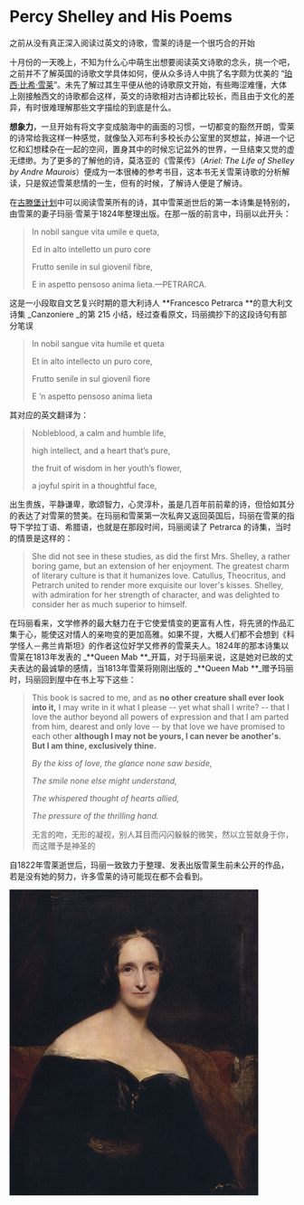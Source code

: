 # Percy Shelley and His Poems

之前从没有真正深入阅读过英文的诗歌，雪莱的诗是一个很巧合的开始

十月份的一天晚上，不知为什么心中萌生出想要阅读英文诗歌的念头，挑一个吧，之前并不了解英国的诗歌文学具体如何，便从众多诗人中挑了名字颇为优美的 “[珀西·比希·雪莱](https://zh.wikipedia.org/zh-hans/珀西·比希·雪莱)”。未先了解过其生平便从他的诗歌原文开始，有些晦涩难懂，大体上刚接触西文的诗歌都会这样，英文的诗歌相对古诗都比较长，而且由于文化的差异，有时很难理解那些文字描绘的到底是什么。

**想象力**，一旦开始有将文字变成脑海中的画面的习惯，一切都变的豁然开朗，雪莱的诗常给我这样一种感觉，就像坠入邓布利多校长办公室里的冥想盆，掉进一个记忆和幻想糅杂在一起的空间，置身其中的时候忘记盆外的世界，一旦结束又觉的虚无缥缈。为了更多的了解他的诗，莫洛亚的《雪莱传》（_Ariel: The Life of Shelley by Andre Maurois_）便成为一本很棒的参考书目，这本书无关雪莱诗歌的分析解读，只是叙述雪莱悲情的一生，但有的时候，了解诗人便是了解诗。

在[古滕堡计划](http://www.gutenberg.org/)中可以阅读雪莱所有的诗，其中雪莱逝世后的第一本诗集是特别的，由雪莱的妻子玛丽·雪莱于1824年整理出版。在那一版的前言中，玛丽以此开头：

> In nobil sangue vita umile e queta,
>
> Ed in alto intelletto un puro core
>
> Frutto senile in sul giovenil fibre,
>
> E in aspetto pensoso anima lieta.—PETRARCA.

这是一小段取自文艺复兴时期的意大利诗人 **Francesco Petrarca **的意大利文诗集 _Canzoniere _的第 215 小结，经过查看原文，玛丽摘抄下的这段诗句有部分笔误

> In nobil sangue vita humile et queta
>
> Et in alto intellecto un puro core,
>
> Frutto senile in sul giovenil fiore
>
> E ’n aspetto pensoso anima lieta

其对应的英文翻译为：

> Nobleblood, a calm and humble life,
>
> high intellect, and a heart that’s pure,
>
> the fruit of wisdom in her youth’s flower,
>
> a joyful spirit in a thoughtful face,

出生贵族，平静谦卑，歌颂智力，心灵淳朴，虽是几百年前前辈的诗，但恰如其分的表达了对雪莱的赞美。在玛丽和雪莱第一次私奔又返回英国后，玛丽在雪莱的指导下学拉丁语、希腊语，也就是在那段时间，玛丽阅读了 Petrarca 的诗集，当时的情景是这样的：

> She did not see in these studies, as did the first Mrs. Shelley, a rather boring game, but an extension of her enjoyment. The greatest charm of literary culture is that it humanizes love. Catullus, Theocritus, and Petrarch united to render more exquisite our lover's kisses. Shelley, with admiration for her strength of character, and was delighted to consider her as much superior to himself.

在玛丽看来，文学修养的最大魅力在于它使爱情变的更富有人性，将先贤的作品汇集于心，能使这对情人的亲吻变的更加高雅。如果不提，大概人们都不会想到《科学怪人－弗兰肯斯坦》的作者这位好学又修养的雪莱夫人。1824年的那本诗集以雪莱在1813年发表的 _**Queen Mab **_开篇，对于玛丽来说，这是她对已故的丈夫表达的最诚挚的感情，当1813年雪莱将刚刚出版的 _**Queen Mab **_赠予玛丽时，玛丽回到屋中在书上写下这些：

> This book is sacred to me, and as **no other creature shall ever look into it,** I may write in it what I please -- yet what shall I write? -- that I love the author beyond all powers of expression and that I am parted from him, dearest and only love -- by that love we have promised to each other **although I may not be yours, I can never be another's. But I am thine, exclusively thine.**
>
> _By the kiss of love, the glance none saw beside,_
>
> _The smile none else might understand,_
>
> _The whispered thought of hearts allied,_
>
> _The pressure of the thrilling hand._
>
> 无言的吻，无形的凝视，别人耳目而闪闪躲躲的微笑，然以立誓献身于你，而这赠予是神圣的

自1822年雪莱逝世后，玛丽一致致力于整理、发表出版雪莱生前未公开的作品，若是没有她的努力，许多雪莱的诗可能现在都不会看到。

![](/assets/440px-RothwellMaryShelley.jpg)

